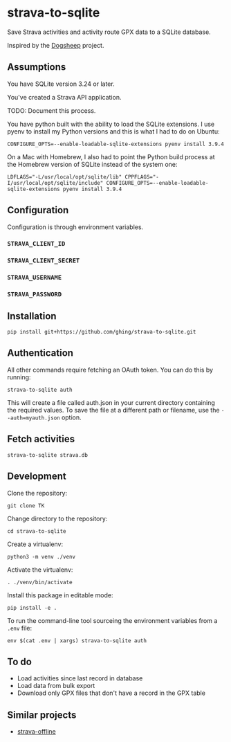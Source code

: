 # strava-to-sqlite

Save Strava activities and activity route GPX data to a SQLite database.

Inspired by the [Dogsheep](https://dogsheep.github.io/) project.

## Assumptions

You have SQLite version 3.24 or later.

You've created a Strava API application.

TODO: Document this process.

You have python built with the ability to load the SQLite extensions. I use pyenv to install my Python versions and this is what I had to do on Ubuntu:

```
CONFIGURE_OPTS=--enable-loadable-sqlite-extensions pyenv install 3.9.4
```

On a Mac with Homebrew, I also had to point the Python build process at the Homebrew version of SQLite instead of the system one:

```
LDFLAGS="-L/usr/local/opt/sqlite/lib" CPPFLAGS="-I/usr/local/opt/sqlite/include" CONFIGURE_OPTS=--enable-loadable-sqlite-extensions pyenv install 3.9.4
```

## Configuration

Configuration is through environment variables.

### `STRAVA_CLIENT_ID`

### `STRAVA_CLIENT_SECRET`

### `STRAVA_USERNAME`

### `STRAVA_PASSWORD`

## Installation

```
pip install git+https://github.com/ghing/strava-to-sqlite.git
```

## Authentication

All other commands require fetching an OAuth token. You can do this by running:

```
strava-to-sqlite auth
```

This will create a file called auth.json in your current directory containing the required values. To save the file at a different path or filename, use the `--auth=myauth.json` option.

## Fetch activities

```
strava-to-sqlite strava.db
```

## Development

Clone the repository:

```
git clone TK
```

Change directory to the repository:

```
cd strava-to-sqlite
```

Create a virtualenv:

```
python3 -m venv ./venv
```

Activate the virtualenv:

```
. ./venv/bin/activate
```

Install this package in editable mode:

```
pip install -e .
```

To run the command-line tool sourceing the environment variables from a `.env` file:

```
env $(cat .env | xargs) strava-to-sqlite auth
```

## To do

- Load activities since last record in database
- Load data from bulk export
- Download only GPX files that don't have a record in the GPX table

## Similar projects

- [strava-offline](https://pypi.org/project/strava-offline/)
